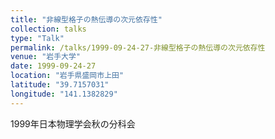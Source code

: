 ```yaml
---
title: "非線型格子の熱伝導の次元依存性"
collection: talks
type: "Talk"
permalink: /talks/1999-09-24-27-非線型格子の熱伝導の次元依存性
venue: "岩手大学"
date: 1999-09-24-27
location: "岩手県盛岡市上田"
latitude: "39.7157031"
longitude: "141.1382829"
---
```


1999年日本物理学会秋の分科会
